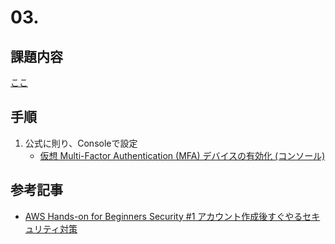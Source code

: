 # 03.
## 課題内容
[ここ](../README.md#03.)

## 手順
1. 公式に則り、Consoleで設定
    - [仮想 Multi-Factor Authentication (MFA) デバイスの有効化 (コンソール)](https://docs.aws.amazon.com/ja_jp/IAM/latest/UserGuide/id_credentials_mfa_enable_virtual.html)

## 参考記事
- [AWS Hands-on for Beginners Security #1 アカウント作成後すぐやるセキュリティ対策](https://pages.awscloud.com/event_JAPAN_Ondemand_Hands-on-for-Beginners-Security-1_LP.html?trk=aws_introduction_page)